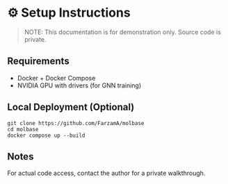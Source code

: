 # ⚙️ Setup Instructions

> NOTE: This documentation is for demonstration only. Source code is private.

## Requirements

- Docker + Docker Compose
- NVIDIA GPU with drivers (for GNN training)

## Local Deployment (Optional)

```
git clone https://github.com/FarzamA/molbase
cd molbase
docker compose up --build
```

## Notes

For actual code access, contact the author for a private walkthrough.
